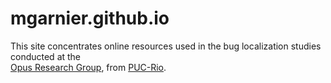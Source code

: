 # mgarnier.github.io
This site concentrates online resources used in the bug localization studies conducted at the <br>
<a href="http://www.les.inf.puc-rio.br/opus/" target="_blank">Opus Research Group</a>, from <a href="http://www.puc-rio.br/" target="_blank">PUC-Rio</a>.
